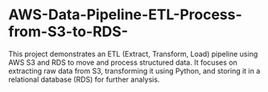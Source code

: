 # AWS-Data-Pipeline-ETL-Process-from-S3-to-RDS-
This project demonstrates an ETL (Extract, Transform, Load) pipeline using AWS S3 and RDS to move and process structured data. It focuses on extracting raw data from S3, transforming it using Python, and storing it in a relational database (RDS) for further analysis.
